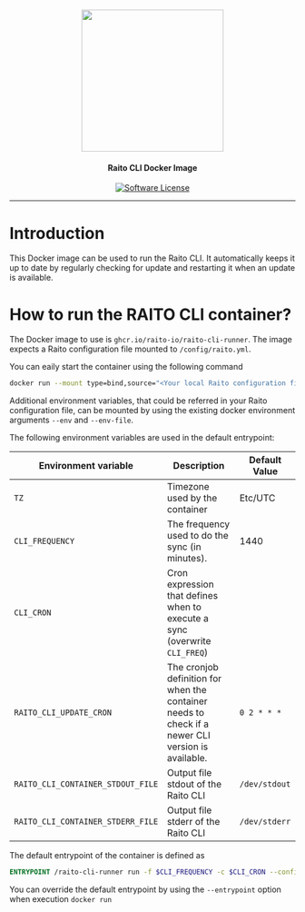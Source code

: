 <h1 align="center">
  <picture>
    <source media="(prefers-color-scheme: dark)" srcset="https://github.com/raito-io/raito-io.github.io/raw/master/assets/images/logo-vertical-dark%402x.png">
    <img height="250px" src="https://github.com/raito-io/raito-io.github.io/raw/master/assets/images/logo-vertical%402x.png">
  </picture>
</h1>

<h4 align="center">
  Raito CLI Docker Image
</h4>

<p align="center">
    <a href="/LICENSE.md" target="_blank"><img src="https://img.shields.io/badge/license-Apache%202-brightgreen.svg?label=License" alt="Software License" /></a>
</p>

<hr/>

# Introduction
This Docker image can be used to run the Raito CLI. It automatically keeps it up to date by regularly checking for update and restarting it when an update is available.

# How to run the RAITO CLI container?
The Docker image to use is `ghcr.io/raito-io/raito-cli-runner`. 
The image expects a Raito configuration file mounted to `/config/raito.yml`.

You can eaily start the container using the following command
```bash
docker run --mount type=bind,source="<Your local Raito configuration file>",target="/config/raito.yml",readonly ghcr.io/raito-io/raito-cli-runner:latest
```

Additional environment variables, that could be referred in your Raito configuration file, can be mounted by using the existing docker environment arguments `--env` and `--env-file`.

The following environment variables are used in the default entrypoint:

| Environment variable              | Description                                                                                       | Default Value |
|-----------------------------------|---------------------------------------------------------------------------------------------------|---------------|
| `TZ`                              | Timezone used by the container                                                                    | Etc/UTC       |
| `CLI_FREQUENCY`                   | The frequency used to do the sync (in minutes).                                                   | 1440          |
| `CLI_CRON`                        | Cron expression that defines when  to execute a sync (overwrite `CLI_FREQ`)                       |               |
| `RAITO_CLI_UPDATE_CRON`           | The cronjob definition for when the container needs to check if a newer CLI version is available. | `0 2 * * *`   |
| `RAITO_CLI_CONTAINER_STDOUT_FILE` | Output file stdout of the Raito CLI                                                               | `/dev/stdout` |
| `RAITO_CLI_CONTAINER_STDERR_FILE` | Output file stderr of the Raito CLI                                                               | `/dev/stderr` |

The default entrypoint of the container is defined as
```dockerfile
ENTRYPOINT /raito-cli-runner run -f $CLI_FREQUENCY -c $CLI_CRON --config-file /config/raito.yml --log-output
```

You can override the default entrypoint by using the `--entrypoint` option when execution `docker run`
